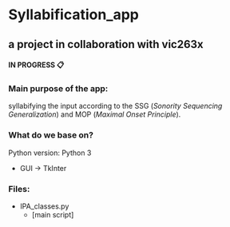 # Syllabification_app

## a project in collaboration with vic263x

#### IN PROGRESS :clipboard:

### Main purpose of the app:
syllabifying the input according to the SSG 
(*Sonority Sequencing Generalization*) and MOP (*Maximal Onset Principle*). 

### What do we base on?
Python version:     Python 3
- GUI -> TkInter

### Files:
- IPA_classes.py
    - [main script]